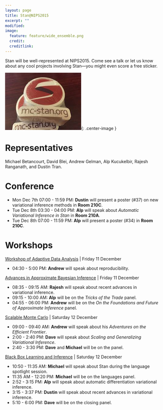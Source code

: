 ```yaml
---
layout: page
title: Stan@NIPS2015
excerpt: ""
modified:
image:
  feature: feature/wide_ensemble.png
  credit:
  creditlink:
---
```


Stan will be well-represented at NIPS2015.  Come see a talk
or let us know about any cool projects involving Stan—you might even score a free sticker.

![LogoSticker](/images/logo_stickers.jpg){: .center-image }


Representatives
============
Michael Betancourt, David Blei, Andrew Gelman, Alp Kucukelbir, Rajesh Ranganath, and Dustin Tran.


Conference
======

* Mon Dec 7th 07:00 - 11:59 PM: **Dustin** will present a poster (#37) on new variational inference methods in **Room 210C**.
* Tue Dec 8th 03:30 - 04:00 PM: **Alp** will speak about _Automatic Variational Inference in Stan_ in **Room 210A**.
* Tue Dec 8th 07:00 - 11:59 PM: **Alp** will present a poster (#34) in **Room 210C**.


Workshops
======

[Workshop of Adaptive Data Analysis](http://wadapt.org) |
Friday 11 December

* 04:30 - 5:00 PM: **Andrew** will speak about reproducibility.

[Advances in Approximate Bayesian Inference](http://approximateinference.org) |
Friday 11 December

* 08:35 - 09:15 AM: **Rajesh** will speak about recent advances in variational inference.
* 09:15 - 10:00 AM: **Alp** will be on the _Tricks of the Trade_ panel.
* 04:55 - 06:00 PM: **Andrew** will be on the _On the Foundations and Future of Approximate Inference_ panel.

[Scalable Monte Carlo](http://babaks.github.io/ScalableMonteCarlo/) |
Saturday 12 December

* 09:00 - 09:40 AM: **Andrew** will speak about his _Adventures on the Efficient Frontier_.
* 2:00 - 2:40 PM: **Dave** will speak about _Scaling and Generalizing Variational Inference_.
* 2:40 - 3:30 PM: **Dave** and **Michael** will be on the panel.

[Black Box Learning and Inference](http://www.blackboxworkshop.org) |
Saturday 12 December

* 10:50 - 11:35 AM: **Michael** will speak about Stan during the language spotlight session.
* 11:35 AM - 12:20 PM: **Michael** will be on the languages panel.
* 2:52 - 3:15 PM: **Alp** will speak about automatic differentiation variational inference.
* 3:15 - 3:37 PM: **Dustin** will speak about recent advances in variational inference.
* 5:10 - 6:00 PM: **Dave** will be on the closing panel.




















